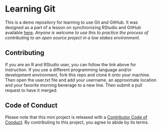 # Learning Git
This is a demo repository for learning to use Git and GitHub. It was designed as a part of a lesson on synchronizing RStudio and GitHub available [here](https://npaterno.github.io/left_coast_stats/open_source_workflow.html). *Anyone is welcome to use this to practice the process of contributing to an open source project in a low stakes environment.*  

## Contributing
If you are an R and RStudio user, you can follow the link above for instruction. If you use a different programming language and/or development environment, fork this repo and clone it onto your machine. Then open the user.txt file and add your username, an approximate location and  your favorite morning beverage to a new line. Then submit a pull request to have it merged. 

## Code of Conduct 
Please note that this mini project is released with a [Contributor Code of Conduct](https://github.com/npaterno/learning_git/blob/main/CODE_OF_CONDUCT.md). By contributing to this project, you agree to abide by its terms.
